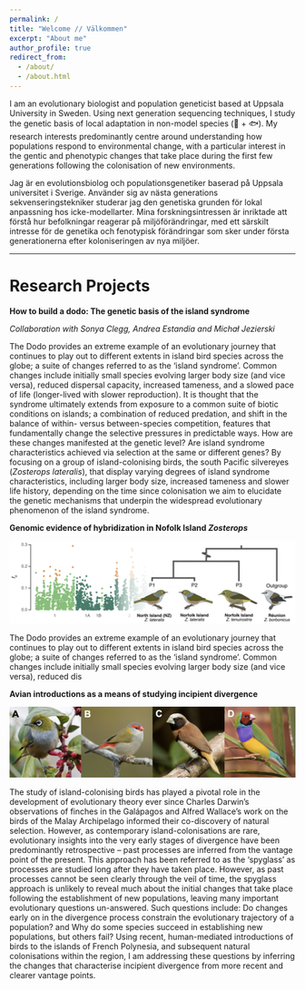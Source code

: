 ```yaml
---
permalink: /
title: "Welcome // Välkommen"
excerpt: "About me"
author_profile: true
redirect_from: 
  - /about/
  - /about.html
---
```


I am an evolutionary biologist and population geneticist based at Uppsala University in Sweden. Using next generation sequencing techniques, I study the genetic basis of local adaptation in non-model species (🦜 + 🐟). My research interests predominantly centre around understanding how populations respond to environmental change, with a particular interest in the gentic and phenotypic changes that take place during the first few generations following the colonisation of new environments.

Jag är en evolutionsbiolog och populationsgenetiker baserad på Uppsala universitet i Sverige. Använder sig av nästa generations sekvenseringstekniker studerar jag den genetiska grunden för lokal anpassning hos icke-modellarter. Mina forskningsintressen är inriktade att förstå hur befolkningar reagerar på miljöförändringar, med ett särskilt intresse för de genetika och fenotypisk förändringar som sker under första generationerna efter koloniseringen av nya miljöer.

___

Research Projects
======

**How to build a dodo: The genetic basis of the island syndrome**

*Collaboration with Sonya Clegg, Andrea Estandia and Michał Jezierski*

The Dodo provides an extreme example of an evolutionary journey that continues to play out to different extents in island bird species across the globe; a suite of changes referred to as the ‘island syndrome’. Common changes include initially small species evolving larger body size (and vice versa), reduced dispersal capacity, increased tameness, and a slowed pace of life (longer-lived with slower reproduction). It is thought that the syndrome ultimately extends from exposure to a common suite of biotic conditions on islands; a combination of reduced predation, and shift in the balance of within- versus between-species competition, features that fundamentally change the selective pressures in predictable ways. How are these changes manifested at the genetic level? Are island syndrome characteristics achieved via selection at the same or different genes? By focusing on a group of island-colonising birds, the south Pacific silvereyes (*Zosterops lateralis*), that display varying degrees of island syndrome characteristics, including larger body size, increased tameness and slower life history, depending on the time since colonisation we aim to elucidate the genetic mechanisms that underpin the widespread evolutionary phenomenon of the island syndrome.
<br/>

**Genomic evidence of hybridization in Nofolk Island _Zosterops_**

![Assessing hybridization in Norfolk Island Zosterops](/images/NI_AbbaBaba.png)

The Dodo provides an extreme example of an evolutionary journey that continues to play out to different extents in island bird species across the globe; a suite of changes referred to as the ‘island syndrome’. Common changes include initially small species evolving larger body size (and vice versa), reduced dis
<br/>

**Avian introductions as a means of studying incipient divergence**

![Avian introductions](/images/AvianIntros.png)

The study of island-colonising birds has played a pivotal role in the development of evolutionary theory ever since Charles Darwin’s observations of finches in the Galápagos and Alfred Wallace’s work on the birds of the Malay Archipelago informed their co-discovery of natural selection. However, as contemporary island-colonisations are rare, evolutionary insights into the very early stages of divergence have been predominantly retrospective – past processes are inferred from the vantage point of the present. This approach has been referred to as the ‘spyglass’ as processes are studied long after they have taken place. However, as past processes cannot be seen clearly through the veil of time, the spyglass approach is unlikely to reveal much about the initial changes that take place following the establishment of new populations, leaving many important evolutionary questions un-answered. Such questions include: Do changes early on in the divergence process constrain the evolutionary trajectory of a population? and Why do some species succeed in establishing new populations, but others fail? Using recent, human-mediated introductions of birds to the islands of French Polynesia, and subsequent natural colonisations within the region, I am addressing these questions by inferring the changes that characterise incipient divergence from more recent and clearer vantage points.
